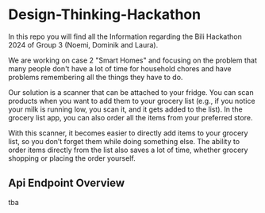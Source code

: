 # Design-Thinking-Hackathon

In this repo you will find all the Information regarding the Bili Hackathon 2024 of Group 3 (Noemi, Dominik and Laura).

We are working on case 2 "Smart Homes" and focusing on the problem that many people don't have a lot of time for household chores and have problems remembering all the things they have to do.

Our solution is a scanner that can be attached to your fridge. You can scan products when you want to add them to your grocery list (e.g., if you notice your milk is running low, you scan it, and it gets added to the list). In the grocery list app, you can also order all the items from your preferred store.

With this scanner, it becomes easier to directly add items to your grocery list, so you don’t forget them while doing something else. The ability to order items directly from the list also saves a lot of time, whether grocery shopping or placing the order yourself.

## Api Endpoint Overview

tba
